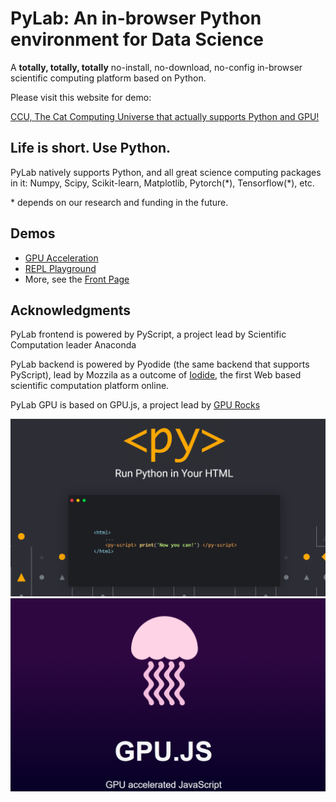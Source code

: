 
# PyLab: An in-browser Python environment for Data Science 
A **totally, totally, totally** no-install, no-download, no-config in-browser scientific computing platform based on Python. 

Please visit this website for demo:

[CCU, The Cat Computing Universe that actually supports Python and GPU!](https://cat-computing-universe.github.io/PyLab/)

## Life is short. Use Python. 
PyLab natively supports Python, and all great science computing packages in it: Numpy, Scipy, Scikit-learn, Matplotlib, Pytorch(\*), Tensorflow(\*), etc. 

\* depends on our research and funding in the future.

## Demos
* [GPU Acceleration](https://cat-computing-universe.github.io/PyLab/demo/matrix/gpu_accelerate.html)
* [REPL Playground](https://cat-computing-universe.github.io/PyLab/demo/repl.html)
* More, see the [Front Page](https://cat-computing-universe.github.io/PyLab/)

## Acknowledgments 
PyLab frontend is powered by PyScript, a project lead by Scientific Computation leader Anaconda

PyLab backend is powered by Pyodide (the same backend that supports PyScript), lead by Mozzila as a outcome of [Iodide](https://alpha.iodide.io/), the first Web based scientific computation platform online.

PyLab GPU is based on GPU.js, a project lead by [GPU Rocks](https://gpu.rocks/#/)

![](imgs/pyscript.png)
![](imgs/gpujs.png)

